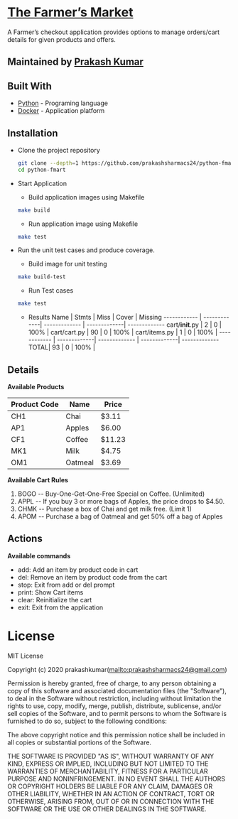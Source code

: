 # [The Farmer’s Market](https://github.com/prakashsharmacs24/python-fmart)

A Farmer’s checkout application provides options to manage orders/cart details for given products and offers.



## Maintained by [Prakash Kumar](https://github.com/prakashsharmacs24)

## Built With
* [Python](https://www.python.org/) - Programing language
* [Docker](https://www.docker.com/) - Application platform

Installation
------------

* Clone the project repository

  ```bash
  git clone --depth=1 https://github.com/prakashsharmacs24/python-fmart
  cd python-fmart
  ```

* Start Application

  * Build application images using Makefile
  ```bash
  make build
  ```


  * Run application image using Makefile


  ```bash
  make test
  ```

* Run the unit test cases and produce coverage.

  * Build image for unit testing
  ```bash
  make build-test
  ```

  * Run Test cases

  ```bash
  make test
  ```

  * Results
    Name | Stmts |  Miss | Cover | Missing
    ------------ | -------------| ------------- | -------------| -------------
    cart/__init__.py | 2  | 0 | 100% | 
    cart/cart.py | 90  | 0 | 100% | 
    cart/items.py | 1  | 0 | 100% | 
    ------------ | -------------| ------------- | -------------| -------------
    TOTAL| 93  | 0 | 100% | 


Details
------------

**Available Products**

Product Code |     Name     |  Price  
------------ | ------------ | ------------
CH1      |   Chai       |  $3.11  
AP1      |   Apples     |  $6.00
CF1      |   Coffee     | $11.23  
MK1      |   Milk       |  $4.75  
OM1      |   Oatmeal    |  $3.69  



**Available Cart Rules**

1. BOGO -- Buy-One-Get-One-Free Special on Coffee. (Unlimited)
2. APPL -- If you buy 3 or more bags of Apples, the price drops to $4.50.
3. CHMK -- Purchase a box of Chai and get milk free. (Limit 1)
4. APOM -- Purchase a bag of Oatmeal and get 50% off a bag of Apples

Actions
------------

**Available commands**

* add: Add an item by product code in cart
* del: Remove an item by product code from the cart
* stop: Exit from add or del prompt
* print: Show Cart items
* clear: Reinitialize the cart
* exit: Exit from the application

# License

MIT License

Copyright (c) 2020 prakashkumar(<mailto:prakashsharmacs24@gmail.com>)

Permission is hereby granted, free of charge, to any person obtaining a copy
of this software and associated documentation files (the "Software"), to deal
in the Software without restriction, including without limitation the rights
to use, copy, modify, merge, publish, distribute, sublicense, and/or sell
copies of the Software, and to permit persons to whom the Software is
furnished to do so, subject to the following conditions:

The above copyright notice and this permission notice shall be included in all
copies or substantial portions of the Software.

THE SOFTWARE IS PROVIDED "AS IS", WITHOUT WARRANTY OF ANY KIND, EXPRESS OR
IMPLIED, INCLUDING BUT NOT LIMITED TO THE WARRANTIES OF MERCHANTABILITY,
FITNESS FOR A PARTICULAR PURPOSE AND NONINFRINGEMENT. IN NO EVENT SHALL THE
AUTHORS OR COPYRIGHT HOLDERS BE LIABLE FOR ANY CLAIM, DAMAGES OR OTHER
LIABILITY, WHETHER IN AN ACTION OF CONTRACT, TORT OR OTHERWISE, ARISING FROM,
OUT OF OR IN CONNECTION WITH THE SOFTWARE OR THE USE OR OTHER DEALINGS IN THE
SOFTWARE.
